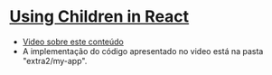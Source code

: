 # [Using Children in React](../notas-de-aula/Using%20Children%20in%20React.md)


* [Video sobre este conteúdo](https://www.youtube.com/watch?v=JpM9hiQTlAk)
* A implementação do código apresentado no video está na pasta "extra2/my-app".

